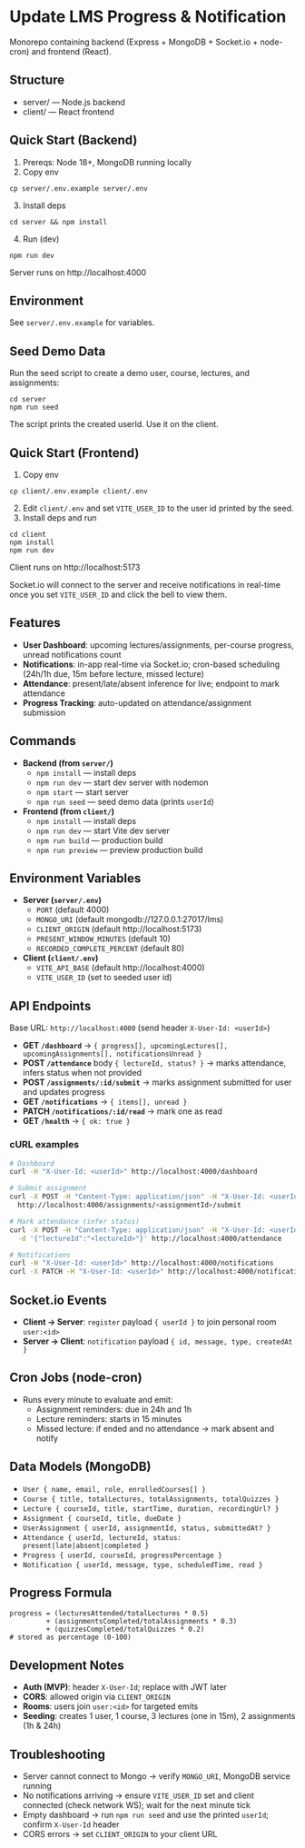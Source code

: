 # Update LMS Progress & Notification

Monorepo containing backend (Express + MongoDB + Socket.io + node-cron) and frontend (React).

## Structure
- server/ — Node.js backend
- client/ — React frontend

## Quick Start (Backend)
1. Prereqs: Node 18+, MongoDB running locally
2. Copy env
```
cp server/.env.example server/.env
```
3. Install deps
```
cd server && npm install
```
4. Run (dev)
```
npm run dev
```

Server runs on http://localhost:4000

## Environment
See `server/.env.example` for variables.

## Seed Demo Data
Run the seed script to create a demo user, course, lectures, and assignments:
```
cd server
npm run seed
```
The script prints the created userId. Use it on the client.

## Quick Start (Frontend)
1. Copy env
```
cp client/.env.example client/.env
```
2. Edit `client/.env` and set `VITE_USER_ID` to the user id printed by the seed.
3. Install deps and run
```
cd client
npm install
npm run dev
```
Client runs on http://localhost:5173

Socket.io will connect to the server and receive notifications in real-time once you set `VITE_USER_ID` and click the bell to view them.

## Features
- **User Dashboard**: upcoming lectures/assignments, per-course progress, unread notifications count
- **Notifications**: in-app real-time via Socket.io; cron-based scheduling (24h/1h due, 15m before lecture, missed lecture)
- **Attendance**: present/late/absent inference for live; endpoint to mark attendance
- **Progress Tracking**: auto-updated on attendance/assignment submission

## Commands
- **Backend (from `server/`)**
  - `npm install` — install deps
  - `npm run dev` — start dev server with nodemon
  - `npm start` — start server
  - `npm run seed` — seed demo data (prints `userId`)
- **Frontend (from `client/`)**
  - `npm install` — install deps
  - `npm run dev` — start Vite dev server
  - `npm run build` — production build
  - `npm run preview` — preview production build

## Environment Variables
- **Server (`server/.env`)**
  - `PORT` (default 4000)
  - `MONGO_URI` (default mongodb://127.0.0.1:27017/lms)
  - `CLIENT_ORIGIN` (default http://localhost:5173)
  - `PRESENT_WINDOW_MINUTES` (default 10)
  - `RECORDED_COMPLETE_PERCENT` (default 80)
- **Client (`client/.env`)**
  - `VITE_API_BASE` (default http://localhost:4000)
  - `VITE_USER_ID` (set to seeded user id)

## API Endpoints
Base URL: `http://localhost:4000` (send header `X-User-Id: <userId>`) 
- **GET `/dashboard`** → `{ progress[], upcomingLectures[], upcomingAssignments[], notificationsUnread }`
- **POST `/attendance`** body `{ lectureId, status? }` → marks attendance, infers status when not provided
- **POST `/assignments/:id/submit`** → marks assignment submitted for user and updates progress
- **GET `/notifications`** → `{ items[], unread }`
- **PATCH `/notifications/:id/read`** → mark one as read
- **GET `/health`** → `{ ok: true }`

### cURL examples
```bash
# Dashboard
curl -H "X-User-Id: <userId>" http://localhost:4000/dashboard

# Submit assignment
curl -X POST -H "Content-Type: application/json" -H "X-User-Id: <userId>" \
  http://localhost:4000/assignments/<assignmentId>/submit

# Mark attendance (infer status)
curl -X POST -H "Content-Type: application/json" -H "X-User-Id: <userId>" \
  -d '{"lectureId":"<lectureId>"}' http://localhost:4000/attendance

# Notifications
curl -H "X-User-Id: <userId>" http://localhost:4000/notifications
curl -X PATCH -H "X-User-Id: <userId>" http://localhost:4000/notifications/<id>/read
```

## Socket.io Events
- **Client → Server**: `register` payload `{ userId }` to join personal room `user:<id>`
- **Server → Client**: `notification` payload `{ id, message, type, createdAt }`

## Cron Jobs (node-cron)
- Runs every minute to evaluate and emit:
  - Assignment reminders: due in 24h and 1h
  - Lecture reminders: starts in 15 minutes
  - Missed lecture: if ended and no attendance → mark absent and notify

## Data Models (MongoDB)
- `User { name, email, role, enrolledCourses[] }`
- `Course { title, totalLectures, totalAssignments, totalQuizzes }`
- `Lecture { courseId, title, startTime, duration, recordingUrl? }`
- `Assignment { courseId, title, dueDate }`
- `UserAssignment { userId, assignmentId, status, submittedAt? }`
- `Attendance { userId, lectureId, status: present|late|absent|completed }`
- `Progress { userId, courseId, progressPercentage }`
- `Notification { userId, message, type, scheduledTime, read }`

## Progress Formula
```
progress = (lecturesAttended/totalLectures * 0.5)
         + (assignmentsCompleted/totalAssignments * 0.3)
         + (quizzesCompleted/totalQuizzes * 0.2)
# stored as percentage (0-100)
```

## Development Notes
- **Auth (MVP)**: header `X-User-Id`; replace with JWT later
- **CORS**: allowed origin via `CLIENT_ORIGIN`
- **Rooms**: users join `user:<id>` for targeted emits
- **Seeding**: creates 1 user, 1 course, 3 lectures (one in 15m), 2 assignments (1h & 24h)

## Troubleshooting
- Server cannot connect to Mongo → verify `MONGO_URI`, MongoDB service running
- No notifications arriving → ensure `VITE_USER_ID` set and client connected (check network WS); wait for the next minute tick
- Empty dashboard → run `npm run seed` and use the printed `userId`; confirm `X-User-Id` header
- CORS errors → set `CLIENT_ORIGIN` to your client URL
